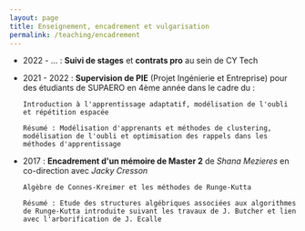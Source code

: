 ```yaml
---
layout: page
title: Enseignement, encadrement et vulgarisation
permalink: /teaching/encadrement
---
```


- 2022 - ... : 
**Suivi de stages** et **contrats pro** au sein de CY Tech


- 2021 - 2022 : **Supervision de PIE** (Projet Ingénierie et Entreprise) pour des étudiants de SUPAERO en 4ème année dans le cadre du : 
    ``` 
    Introduction à l'apprentissage adaptatif, modélisation de l'oubli et répétition espacée

    Résumé : Modélisation d'apprenants et méthodes de clustering, modélisation de l'oubli et optimisation des rappels dans les méthodes d'apprentissage
    ``` 


- 2017 : **Encadrement d'un mémoire de Master 2** de *Shana Mezieres* en co-direction avec *Jacky Cresson* 
    ```
    Algèbre de Connes-Kreimer et les méthodes de Runge-Kutta

    Résumé : Etude des structures algébriques associées aux algorithmes de Runge-Kutta introduite suivant les travaux de J. Butcher et lien avec l'arborification de J. Ecalle
    ```
    